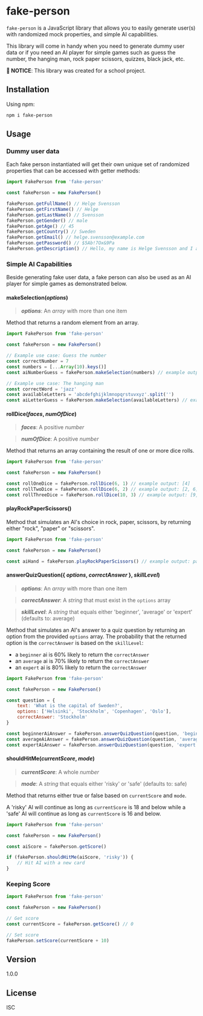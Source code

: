 # fake-person

``fake-person`` is a JavaScript library that allows you to easily generate user(s) with randomized mock properties, and simple AI capabilities.

This library will come in handy when you need to generate dummy user data or if you need an AI player for simple games such as guess the number, the hanging man, rock paper scissors, quizzes, black jack, etc.

**🚨 NOTICE**: This library was created for a school project.

## Installation
Using npm:
```bash
npm i fake-person
```

## Usage


### Dummy user data
Each fake person instantiated will get their own unique set of randomized properties that can be accessed with getter methods:

```javascript
import FakePerson from 'fake-person'

const fakePerson = new FakePerson()

fakePerson.getFullName() // Helge Svensson
fakePerson.getFirstName() // Helge
fakePerson.getLastName() // Svensson
fakePerson.getGender() // male
fakePerson.getAge() // 45
fakePerson.getCountry() // Sweden
fakePerson.getEmail() // helge.svensson@example.com
fakePerson.getPassword() // $5Ab!7Ox&9Pa
fakePerson.getDescription() // Hello, my name is Helge Svensson and I am 45 years old. I live in Sweden and you can contact me at helge.svensson@example.com.
```

### Simple AI Capabilities

Beside generating fake user data, a fake person can also be used as an AI player for simple games as demonstrated below.

#### makeSelection(*options*)

> ***options***: An *array* with more than one item

Method that returns a random element from an array.

```javascript
import FakePerson from 'fake-person'

const fakePerson = new FakePerson()

// Example use case: Guess the number
const correctNumber = 7
const numbers = [...Array(10).keys()]
const aiNumberGuess = fakePerson.makeSelection(numbers) // example output: 4

// Example use case: The hanging man
const correctWord = 'jazz'
const availableLetters = 'abcdefghijklmnopqrstuvxyz'.split('')
const aiLetterGuess = fakePerson.makeSelection(availableLetters) // example output: j
```
#### rollDice(*faces*, *numOfDice*)
> ***faces***: A positive *number*

> ***numOfDice***: A positive *number*

Method that returns an array containing the result of one or more dice rolls.

```javascript
import FakePerson from 'fake-person'

const fakePerson = new FakePerson()

const rollOneDice = fakePerson.rollDice(6, 1) // example output: [4] 
const rollTwoDice = fakePerson.rollDice(6, 2) // example output: [2, 6] 
const rollThreeDice = fakePerson.rollDice(10, 3) // example output: [9, 3, 5] 
```

#### playRockPaperScissors()
Method that simulates an AI's choice in rock, paper, scissors, by returning either "rock", "paper" or "scissors".
```javascript
import FakePerson from 'fake-person'

const fakePerson = new FakePerson()

const aiHand = fakePerson.playRockPaperScissors() // example output: paper 
```
#### answerQuizQuestion({ *options*, *correctAnswer* }, *skillLevel*)
> ***options***: An *array* with more than one item

> ***correctAnswer***: A *string* that must exist in the ``options`` array

> ***skillLevel***: A *string* that equals either 'beginner', 'average' or 'expert' (defaults to: average)

Method that simulates an AI's answer to a quiz question by returning an option from the provided ``options`` array. The probability that the returned option is the ``correctAnswer`` is based on the ``skillLevel``:
- a ``beginner`` ai is 60% likely to return the ``correctAnswer``
- an ``average`` ai is 70% likely to return the ``correctAnswer``
- an ``expert`` ai is 80% likely to return the ``correctAnswer``

```javascript
import FakePerson from 'fake-person'

const fakePerson = new FakePerson()

const question = {
	text: 'What is the capital of Sweden?',
	options: ['Helsinki', 'Stockholm', 'Copenhagen', 'Oslo'],
	correctAnswer: 'Stockholm'
}

const beginnerAiAnswer = fakePerson.answerQuizQuestion(question, 'beginner') // example output: Helsinki
const averageAiAnswer = fakePerson.answerQuizQuestion(question, 'average') // example output: Oslo
const expertAiAnswer = fakePerson.answerQuizQuestion(question, 'expert') // example output: Stockholm
```

#### shouldHitMe(*currentScore*, *mode*)
> ***currentScore***: A whole *number*

> ***mode***: A *string* that equals either 'risky' or 'safe' (defaults to: safe)

Method that returns either true or false based on ``currentScore`` and ``mode``.

A 'risky' AI will continue as long as ``currentScore`` is 18 and below while a 'safe' AI will continue as long as ``currentScore`` is 16 and below.

```javascript
import FakePerson from 'fake-person'

const fakePerson = new FakePerson()

const aiScore = fakePerson.getScore()

if (fakePerson.shouldHitMe(aiScore, 'risky')) {
	// Hit AI with a new card
}
```

### Keeping Score
```javascript
import FakePerson from 'fake-person'

const fakePerson = new FakePerson()

// Get score
const currentScore = fakePerson.getScore() // 0

// Set score
fakePerson.setScore(currentScore + 10)
```

## Version
1.0.0

## License
ISC


